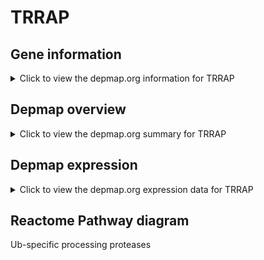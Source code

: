 <h1>TRRAP</h1>

<h2>Gene information</h2>
<details>
  <summary>Click to view the depmap.org information for TRRAP</summary>
  <iframe src="https://depmap.org/portal/gene/TRRAP?tab=about" style="border:none;width:100%;height:800px"></iframe>
</details>

<h2>Depmap overview</h2>
<details>
  <summary>Click to view the depmap.org summary for TRRAP</summary>
  <iframe src="https://depmap.org/portal/gene/TRRAP?tab=overview" style="border:none;width:100%;height:800px"></iframe>
</details>

<h2>Depmap expression</h2>
<details>
  <summary>Click to view the depmap.org expression data for TRRAP</summary>
  <iframe src="https://depmap.org/portal/gene/TRRAP?tab=characterization" style="border:none;width:100%;height:800px"></iframe>
</details>



<h2>Reactome Pathway diagram</h2>
Ub-specific processing proteases
<div id="diagramHolder"></div>

<script>
    //Creating the Reactome Diagram widget
    //Take into account a proxy needs to be set up in your server side pointing to www.reactome.org
    function onReactomeDiagramReady(){  //This function is automatically called when the widget code is ready to be used
        var diagram = Reactome.Diagram.create({
            "placeHolder" : "diagramHolder",
            "width" : 900,
            "height" : 500
        });

        //Initialising it to the "Hemostasis" pathway
        diagram.loadDiagram("R-HSA-5689880");

        //Adding different listeners

        diagram.onDiagramLoaded(function (loaded) {
            console.info("Loaded ", loaded);
            diagram.flagItems("BAD");
	    diagram.flagItems("Q92934");
            if (loaded == "R-HSA-5689880") diagram.selectItem("R-HSA-5689880");
        });

     }
</script>



